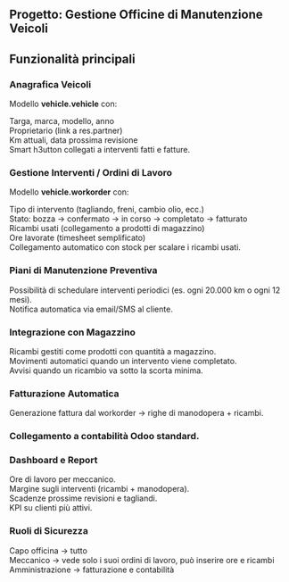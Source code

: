 <h2>Progetto: Gestione Officine di Manutenzione Veicoli</h2>


<h2>Funzionalità principali</h2>


<h3>Anagrafica Veicoli</h3>


Modello <b>vehicle.vehicle</b> con: <br>

Targa, marca, modello, anno <br>
Proprietario (link a res.partner) <br>
Km attuali, data prossima revisione <br>
Smart h3utton collegati a interventi fatti e fatture. <br>


<h3>Gestione Interventi / Ordini di Lavoro</h3>


Modello <b>vehicle.workorder</b> con: <br>

Tipo di intervento (tagliando, freni, cambio olio, ecc.) <br>
Stato: bozza → confermato → in corso → completato → fatturato <br>
Ricambi usati (collegamento a prodotti di magazzino) <br>
Ore lavorate (timesheet semplificato) <br>
Collegamento automatico con stock per scalare i ricambi usati. <br>


<h3>Piani di Manutenzione Preventiva</h3>

Possibilità di schedulare interventi periodici (es. ogni 20.000 km o ogni 12 mesi). <br>
Notifica automatica via email/SMS al cliente. <br>


<h3>Integrazione con Magazzino</h3>

Ricambi gestiti come prodotti con quantità a magazzino. <br>
Movimenti automatici quando un intervento viene completato. <br>
Avvisi quando un ricambio va sotto la scorta minima. <br>


<h3>Fatturazione Automatica</h3>

Generazione fattura dal workorder → righe di manodopera + ricambi. <br>

<h3>Collegamento a contabilità Odoo standard.</h3>

<h3>Dashboard e Report</h3>

Ore di lavoro per meccanico. <br>
Margine sugli interventi (ricambi + manodopera). <br>
Scadenze prossime revisioni e tagliandi. <br>
KPI su clienti più attivi. <br>

<h3>Ruoli di Sicurezza</h3>

Capo officina → tutto <br>
Meccanico → vede solo i suoi ordini di lavoro, può inserire ore e ricambi <br>
Amministrazione → fatturazione e contabilità <br>